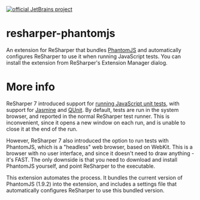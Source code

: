 [![official JetBrains project](http://jb.gg/badges/official-flat-square.svg)](https://confluence.jetbrains.com/display/ALL/JetBrains+on+GitHub)

# resharper-phantomjs

An extension for ReSharper that bundles [PhantomJS](http://phantomjs.org) and automatically configures ReSharper to use it when running JavaScript tests. You can install the extension from ReSharper's Extension Manager dialog.

# More info

ReSharper 7 introduced support for [running JavaScript unit tests](http://blogs.jetbrains.com/dotnet/2012/07/unit-testing-improvements-in-resharper-7/), with support for [Jasmine](http://pivotal.github.io/jasmine/) and [QUnit](http://qunitjs.com/). By default, tests are run in the system browser, and reported in the normal ReSharper test runner. This is inconvenient, since it opens a new window on each run, and is unable to close it at the end of the run.

However, ReSharper 7 also introduced the option to run tests with PhantomJS, which is a "headless" web browser, based on WebKit. This is a browser with no user interface, and since it doesn't need to draw anything - it's FAST. The only downside is that you need to download and install PhantomJS yourself, and point ReSharper to the executable.

This extension automates the process. It bundles the current version of PhantomJS (1.9.2) into the extension, and includes a settings file that automatically configures ReSharper to use this bundled version.
